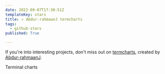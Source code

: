 ```yaml
---
date: 2022-09-07T17:30:51Z
templateKey: stars
title: ⭐ Abdur-rahmaanJ termcharts
tags:
  - github-stars
published: True

---
```


If you're into interesting projects, don't miss out on [termcharts](https://github.com/Abdur-rahmaanJ/termcharts), created by [Abdur-rahmaanJ](https://github.com/Abdur-rahmaanJ).

Terminal charts
